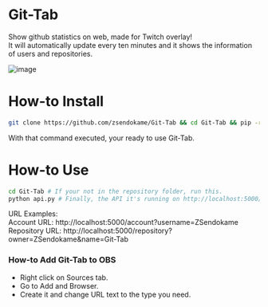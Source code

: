# Git-Tab
Show github statistics on web, made for Twitch overlay!<br>
It will automatically update every ten minutes and it shows the information of users and repositories.

![image](https://user-images.githubusercontent.com/70088953/158917446-d9eff0d2-f6f9-49fa-9441-facc2955ea48.png)

# How-to Install
```sh
git clone https://github.com/zsendokame/Git-Tab && cd Git-Tab && pip -r install requirements.txt
```
With that command executed, your ready to use Git-Tab.

# How-to Use
```sh
cd Git-Tab # If your not in the repository folder, run this.
python api.py # Finally, the API it's running on http://localhost:5000/.
```

URL Examples:<br>
Account URL: http://localhost:5000/account?username=ZSendokame<br>
Repository URL: http://localhost:5000/repository?owner=ZSendokame&name=Git-Tab

### How-to Add Git-Tab to OBS
- Right click on Sources tab.<br>
- Go to Add and Browser.<br>
- Create it and change URL text to the type you need.